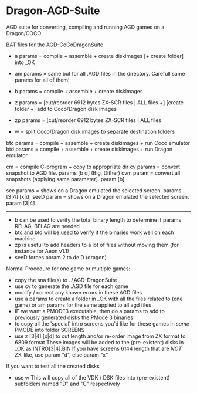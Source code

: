 # Dragon-AGD-Suite
AGD suite for converting, compiling and running AGD games on a Dragon/COCO

BAT files for the AGD-CoCoDragonSuite

- a <name> params   = compile + assemble + create diskimages [+ create folder] into _OK
- am       params   = same but for all .AGD files in the directory. Carefull same params for all of them!

- b <name> params   = compile + assemble + create diskimages

- z        params   = [cut/reorder 6912 bytes ZX-SCR files | ALL files +] [create folder +] add to Coco/Dragon disk images
- zp       params   = [cut/reorder 6912 bytes ZX-SCR files | ALL files
- w                 = split Coco/Dragon disk images to separate destination folders

btc <name> params = compile + assemble + create diskimages + run Coco emulator
btd <name> params = compile + assemble + create diskimages + run Dragon emulator

cm <name>         = compile C-program + copy to appropriate dir
cv <name> params  = convert snapshot to AGD file. params [b d] (Big, Dither)
cvm       param   = convert all snapshots (applying same parameter). param [b]

see <name> params = shows on a Dragon emulated the selected screen. params [3|4] [x|d]
seeD <name> param = shows on a Dragon emulated the selected screen. param  [3|4]

-------------------------------------------------------------------------------------------------------------

- b   can be used to verify the total binary length to determine if params RFLAG, BFLAG are needed
- btc and btd will be used to verify if the binaries work well on each machine
- zp  is useful to add headers to a lot of files without moving them (for instance for Aeon v1.1)
- seeD forces param 2 to de D (dragon)

Normal Procedure for one game or multiple games:
- copy the sna file(s) to ..\AGD-DragonSuite
- use cv <name> to generate the .AGD file for each game
- modify / correct any known errors in these AGD files
- use   a <name> params to create a folder in _OK with all the files related to <name> (one game)
    or  am       params for the same applied to all agd files
- IF we want a PMODE3 executable, then do
	a <name> params to add to previously generated disks the PMode 3 binaries
- to copy all the 'special' intro screens you'd like for these games in *same* PMODE into folder SCREENS
- use   z [3|4] [x|d] to cut length and/or re-order image from ZX format to 6809 format
	These images will be added to the (pre-existent) disks in _OK as INTRO[3|4].BIN
	If you have screens 6144 length that are *NOT* ZX-like, use param "d", else param "x"

If you want to test all the created disks
- use   w
This will copy all of the VDK / DSK files into (pre-existent) subfolders named "D" and "C" respectively
